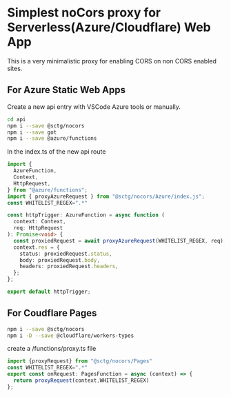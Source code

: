 # Simplest noCors proxy for Serverless(Azure/Cloudflare) Web App

This is a very minimalistic proxy for enabling CORS on non CORS enabled sites.  

## For Azure Static Web Apps  
Create a new api entry with VSCode Azure tools or manually.  
```sh
cd api
npm i --save @sctg/nocors
npm i --save got
npm i --save @azure/functions
```
In the index.ts of the new api route
```ts
import {
  AzureFunction,
  Context,
  HttpRequest,
} from "@azure/functions";
import { proxyAzureRequest } from "@sctg/nocors/Azure/index.js";
const WHITELIST_REGEX=".*"

const httpTrigger: AzureFunction = async function (
  context: Context,
  req: HttpRequest
): Promise<void> {
  const proxiedRequest = await proxyAzureRequest(WHITELIST_REGEX, req);
  context.res = {
    status: proxiedRequest.status,
    body: proxiedRequest.body,
    headers: proxiedRequest.headers,
  };
};

export default httpTrigger;
```

## For Coudflare Pages
```sh
npm i --save @sctg/nocors
npm i -D --save @cloudflare/workers-types
```
create a /functions/proxy.ts file
```ts
import {proxyRequest} from "@sctg/nocors/Pages"
const WHITELIST_REGEX=".*"
export const onRequest: PagesFunction = async (context) => {
  return proxyRequest(context,WHITELIST_REGEX)
};
```
